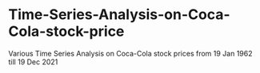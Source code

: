# Time-Series-Analysis-on-Coca-Cola-stock-price
Various Time Series Analysis on Coca-Cola stock prices from 19 Jan 1962 till 19 Dec 2021
